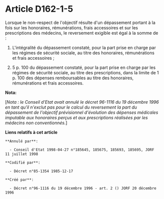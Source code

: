 # Article D162-1-5

Lorsque le non-respect de l'objectif résulte d'un dépassement portant à la fois sur les honoraires, rémunérations, frais
accessoires et sur les prescriptions des médecins, le reversement exigible est égal à la somme de :

1. L'intégralité du dépassement constaté, pour la part prise en charge par les régimes de sécurité sociale, au titre des
honoraires, rémunérations et frais accessoires ;

2. 5 p. 100 du dépassement constaté, pour la part prise en charge par les régimes de sécurité sociale, au titre des
prescriptions, dans la limite de 1 p. 100 des dépenses remboursables au titre des honoraires, rémunérations et frais
accessoires.

**Nota:**

[*Nota : le Conseil d'Etat avait annulé le décret 96-1116 du 19 décembre 1996 en tant qu'il n'exclut pas pour le calcul du
reversement la part du dépassement de l'objectif prévisionnel d'évolution des dépenses médicales imputable aux honoraires
perçus et aux prescriptions réalisées par les médecins non conventionnés.*]

**Liens relatifs à cet article**

	**Annulé par**:

	  - Conseil d'Etat 1998-04-27 n°185645, 185675, 185693, 185695, JORF 11 juillet 1998

	**Codifié par**:

	  - Décret n°85-1354 1985-12-17

	**Créé par**:

	  - Décret n°96-1116 du 19 décembre 1996 - art. 2 () JORF 20 décembre 1996

